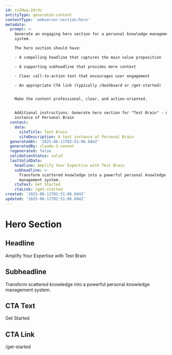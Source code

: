 ```yaml
---
id: cx2Hwq-2dr4c
entityType: generated-content
contentType: 'webserver:section:hero'
metadata:
  prompt: >-
    Generate an engaging hero section for a personal knowledge management
    system. 

    The hero section should have:

    - A compelling headline that captures the main value proposition

    - A supporting subheadline that provides more context

    - Clear call-to-action text that encourages user engagement

    - An appropriate CTA link (typically /dashboard or /get-started)


    Make the content professional, clear, and action-oriented.


    Additional instructions: Generate hero section for "Test Brain" - A test
    instance of Personal Brain
  context:
    data:
      siteTitle: Test Brain
      siteDescription: A test instance of Personal Brain
  generatedAt: '2025-06-11T02:51:06.684Z'
  generatedBy: claude-3-sonnet
  regenerated: false
  validationStatus: valid
  lastValidData:
    headline: Amplify Your Expertise with Test Brain
    subheadline: >-
      Transform scattered knowledge into a powerful personal knowledge
      management system.
    ctaText: Get Started
    ctaLink: /get-started
created: '2025-06-11T02:51:06.684Z'
updated: '2025-06-11T02:51:06.684Z'
---
```

# Hero Section

## Headline
Amplify Your Expertise with Test Brain

## Subheadline
Transform scattered knowledge into a powerful personal knowledge management system.

## CTA Text
Get Started

## CTA Link
/get-started
